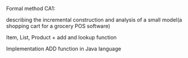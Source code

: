 Formal method CA1:

describing the incremental construction and analysis of a small model(a shopping cart for a grocery POS software)

Item, List, Product + add and lookup function

Implementation ADD function in Java language

